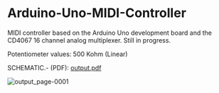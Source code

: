 # Arduino-Uno-MIDI-Controller
MIDI controller based on the Arduino Uno development board and the CD4067 16 channel analog multiplexer. Still in progress.

Potentiometer values: 500 Kohm (Linear)

SCHEMATIC.- (PDF): [output.pdf](https://github.com/SSMTBPSSCNTPGTS/Arduino-Uno-MIDI-Controller/files/7755505/output.pdf)

![output_page-0001](https://user-images.githubusercontent.com/89623002/146935323-eefda356-657d-44a9-914d-c8104fda27a6.jpg)
